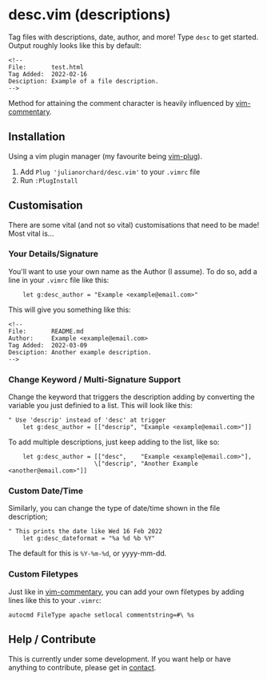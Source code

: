 # desc.vim (descriptions)

Tag files with descriptions, date, author, and more! Type `desc` to get
started. Output roughly looks like this by default: 

```
<!-- 
File:       test.html
Tag Added:  2022-02-16
Desciption: Example of a file description.
-->
```

Method for attaining the comment character is heavily influenced by [vim-commentary](https://github.com/tpope/vim-commentary).

## Installation

Using a vim plugin manager (my favourite being [vim-plug](https://github.com/junegunn/vim-plug)). 

1. Add `Plug 'julianorchard/desc.vim'` to your `.vimrc` file
2. Run `:PlugInstall` 

## Customisation

There are some vital (and not so vital) customisations that need to be made!
Most vital is...

### Your Details/Signature

You'll want to use your own name as the Author (I assume). To do so, add a line
in your `.vimrc` file like this:

```
	let g:desc_author = "Example <example@email.com>"
```

This will give you something like this: 

```
<!--
File:       README.md
Author:     Example <example@email.com>
Tag Added:  2022-03-09
Desciption: Another example description.
-->
```

### Change Keyword / Multi-Signature Support

Change the keyword that triggers the description adding by converting the
variable you just definied to a list. This will look like this: 

```
" Use 'descrip' instead of 'desc' at trigger
	let g:desc_author = [["descrip", "Example <example@email.com>"]]
```

To add multiple descriptions, just keep adding to the list, like so: 

```
	let g:desc_author = [["desc",    "Example <example@email.com>"],
	                    \["descrip", "Another Example <another@email.com>"]]
```

### Custom Date/Time

Similarly, you can change the type of date/time shown in the file
description;

```
" This prints the date like Wed 16 Feb 2022
	let g:desc_dateformat = "%a %d %b %Y"
```

The default for this is `%Y-%m-%d`, or yyyy-mm-dd.

### Custom Filetypes

Just like in [vim-commentary](https://github.com/tpope/vim-commentary), you can
add your own filetypes by adding lines like this to your `.vimrc`: 

```
autocmd FileType apache setlocal commentstring=#\ %s
```

## Help / Contribute

This is currently under some development. If you want help or have anything
to contribute, please get in [contact](mailto:hello@julianorchard.co.uk).
